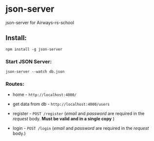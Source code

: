 # json-server
json-server for  Airways-rs-school 

## Install:
`npm install -g json-server`

### Start JSON Server:

`json-server --watch db.json`

### Routes:
- home - `http://localhost:4000/`

- get data from db - `http://localhost:4000/users`

- register - `POST /register` (*email* and *password* are required in the *request* body. **Must be valid and in a single copy** )

- login - `POST /login` (*email* and *password* are required in the *request* body.)
